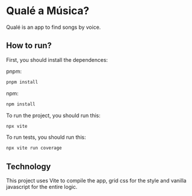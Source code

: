 # Qualé a Música?
Qualé is an app to find songs by voice.

## How to run?
First, you should install the dependences:

pnpm:
```bash
pnpm install
```
npm:
```bash
npm install
```
To run the project, you should run this:

```bash
npx vite
```

To run tests, you should run this:

```bash
npx vite run coverage
```


## Technology
This project uses Vite to compile the app, grid css for the style and vanilla javascript for the entire logic.
